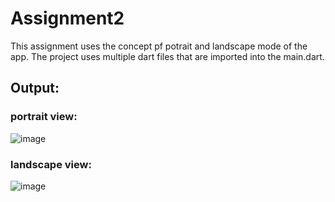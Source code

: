 # Assignment2

 This assignment uses the concept pf potrait and landscape mode of the app. The project uses multiple dart files that are imported into the main.dart. 
 
 ## Output:
 
 ### portrait view:
  
  ![image](https://user-images.githubusercontent.com/23033867/124714627-9dd69c80-df1f-11eb-9611-c15180a7771c.png)



### landscape view:

![image](https://user-images.githubusercontent.com/23033867/124714711-bba40180-df1f-11eb-95c0-0c740a4e1931.png)
